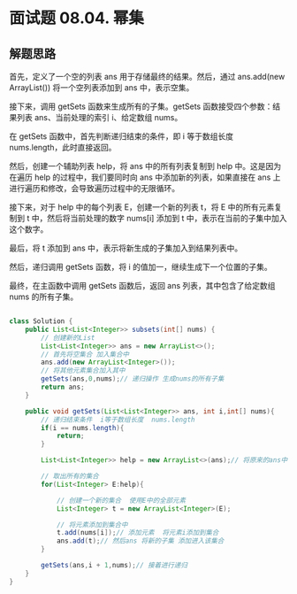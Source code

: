 # 面试题 08.04. 幂集


## 解题思路

首先，定义了一个空的列表 ans 用于存储最终的结果。然后，通过 ans.add(new ArrayList<Integer>()) 将一个空列表添加到 ans 中，表示空集。

接下来，调用 getSets 函数来生成所有的子集。getSets 函数接受四个参数：结果列表 ans、当前处理的索引 i、给定数组 nums。

在 getSets 函数中，首先判断递归结束的条件，即 i 等于数组长度 nums.length，此时直接返回。

然后，创建一个辅助列表 help，将 ans 中的所有列表复制到 help 中。这是因为在遍历 help 的过程中，我们要同时向 ans 中添加新的列表，如果直接在 ans 上进行遍历和修改，会导致遍历过程中的无限循环。

接下来，对于 help 中的每个列表 E，创建一个新的列表 t，将 E 中的所有元素复制到 t 中，然后将当前处理的数字 nums[i] 添加到 t 中，表示在当前的子集中加入这个数字。

最后，将 t 添加到 ans 中，表示将新生成的子集加入到结果列表中。

然后，递归调用 getSets 函数，将 i 的值加一，继续生成下一个位置的子集。

最终，在主函数中调用 getSets 函数后，返回 ans 列表，其中包含了给定数组 nums 的所有子集。

```java

class Solution {
    public List<List<Integer>> subsets(int[] nums) {
        // 创建新的List
        List<List<Integer>> ans = new ArrayList<>();
        // 首先将空集合 加入集合中
        ans.add(new ArrayList<Integer>());
        // 将其他元素集合加入其中
        getSets(ans,0,nums);// 递归操作 生成nums的所有子集
        return ans;
    }

    public void getSets(List<List<Integer>> ans, int i,int[] nums){
        // 递归结束条件  i等于数组长度  nums.length
        if(i == nums.length){
            return;
        }

        List<List<Integer>> help = new ArrayList<>(ans);// 将原来的ans中的所有子集合  全部加入现在的集合中

        // 取出所有的集合 
        for(List<Integer> E:help){

            // 创建一个新的集合  使用E中的全部元素
            List<Integer> t = new ArrayList<Integer>(E);

            // 将元素添加到集合中
            t.add(nums[i]);// 添加元素  将元素i添加到集合
            ans.add(t);// 然后ans 将新的子集 添加进入该集合
        }

        getSets(ans,i + 1,nums);// 接着进行递归
    }
}

```